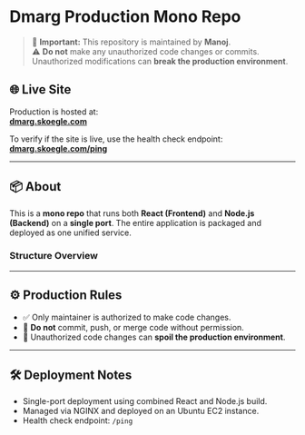 # Dmarg Production Mono Repo

> 🚨 **Important:** This repository is maintained by **Manoj**.  
> ⚠️ **Do not** make any unauthorized code changes or commits. Unauthorized modifications can **break the production environment**.

## 🌐 Live Site

Production is hosted at:  
**[dmarg.skoegle.com](https://dmarg.skoegle.com)**

To verify if the site is live, use the health check endpoint:  
**[dmarg.skoegle.com/ping](https://dmarg.skoegle.com/ping)**

---

## 📦 About

This is a **mono repo** that runs both **React (Frontend)** and **Node.js (Backend)** on a **single port**. The entire application is packaged and deployed as one unified service.

### Structure Overview


---

## ⚙️ Production Rules

- ✅ Only maintainer  is authorized to make code changes.
- 🚫 **Do not** commit, push, or merge code without permission.
- 🛑 Unauthorized code changes can **spoil the production environment**.

---

## 🛠 Deployment Notes

- Single-port deployment using combined React and Node.js build.
- Managed via NGINX and deployed on an Ubuntu EC2 instance.
- Health check endpoint: `/ping`

